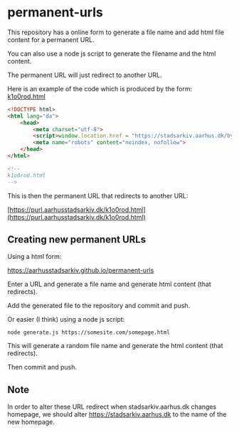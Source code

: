 # permanent-urls

This repository has a online form to generate a file name and add html file content for a permanent URL.

You can also use a node js script to generate the filename and the html content.

The permanent URL will just redirect to another URL.

Here is an example of the code which is produced by the form: [k1o0rod.html](k1o0rod.html)

```html
<!DOCTYPE html>
<html lang="da">
    <head>
        <meta charset="utf-8">
        <script>window.location.href = "https://stadsarkiv.aarhus.dk/byhistorie/byens-broer/museumsbroen/?utm_source=qr&utm_campaign=byens-broer";</script>
        <meta name="robots" content="noindex, nofollow">
    </head>
</html>

<!--
k1o0rod.html
-->
```

This is then the permanent URL that redirects to another URL: 

[https://purl.aarhusstadsarkiv.dk/k1o0rod.html](https://purl.aarhusstadsarkiv.dk/k1o0rod.html)

## Creating new permanent URLs

Using a html form:

https://aarhusstadsarkiv.github.io/permanent-urls

Enter a URL and generate a file name and generate html content (that redirects). 

Add the generated file to the repository and commit and push.

Or easier (I think) using a node js script: 

    node generate.js https://somesite.com/somepage.html

This will generate a random file name and generate the html content (that redirects).

Then commit and push.

## Note

In order to alter these URL redirect when stadsarkiv.aarhus.dk changes homepage, 
we should alter https://stadsarkiv.aarhus.dk to the name of the new homepage.
